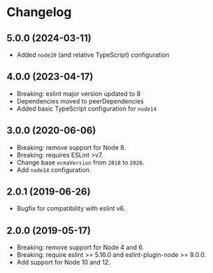 # Changelog

## 5.0.0 (2024-03-11)
- Added `node20` (and relative TypeScript) configuration

## 4.0.0 (2023-04-17)
- Breaking: eslint major version updated to 8
- Dependencies moved to peerDependencies
- Added basic TypeScript configuration for `node14 `

## 3.0.0 (2020-06-06)

- Breaking: remove support for Node 8.
- Breaking: requires ESLint >v7.
- Change base `ecmaVersion` from `2018` to `2020`.
- Add `node14` configuration.

## 2.0.1 (2019-06-26)

- Bugfix for compatibility with eslint v6.

## 2.0.0 (2019-05-17)

- Breaking: remove support for Node 4 and 6.
- Breaking: require eslint >= 5.16.0 and eslint-plugin-node >= 9.0.0.
- Add support for Node 10 and 12.
